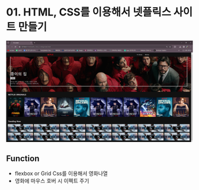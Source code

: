 <h1> 01. HTML, CSS를 이용해서 넷플릭스 사이트 만들기</h1>

<img src="./demo.PNG">

<h2>Function</h2>

- flexbox or Grid Css를 이용해서 영화나열
- 영화에 마우스 호버 시 이펙트 주기
